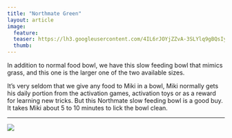 ```yaml
---
title: "Northmate Green"
layout: article
image:
  feature:
  teaser: https://lh3.googleusercontent.com/4IL6rJOYjZZvA-3SLYlq9gBQsIyen5Dz75Syk1k0ubs=w245
  thumb:
---
```


In addition to normal food bowl, we have this slow feeding bowl that mimics grass, and this one is the larger one of the two available sizes.

It’s very seldom that we give any food to Miki in a bowl, Miki normally gets his daily portion from the activation games, activation toys or as a reward for learning new tricks. But this Northmate slow feeding bowl is a good buy. It takes Miki about 5 to 10 minutes to lick the bowl clean.

---

[![](https://lh3.googleusercontent.com/S-Gqb3q4tuQTlByRkKYfpwBBzaDwC3D5DVM257IFSVE=w800)](https://lh3.googleusercontent.com/S-Gqb3q4tuQTlByRkKYfpwBBzaDwC3D5DVM257IFSVE=s0)
